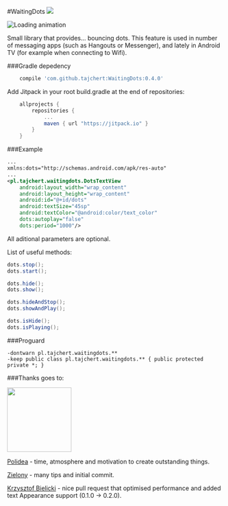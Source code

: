 #WaitingDots
[![](https://jitpack.io/v/tajchert/WaitingDots.svg)](https://jitpack.io/#tajchert/WaitingDots)

![Loading animation](https://raw.githubusercontent.com/tajchert/WaitingDots/master/images/dotsLoadingAnimation.gif)

Small library that provides... bouncing dots. This feature is used in number of messaging apps (such as Hangouts or Messenger), and lately in Android TV (for example when connecting to Wifi).


###Gradle depedency
```gradle
    compile 'com.github.tajchert:WaitingDots:0.4.0'
```
Add Jitpack in your root build.gradle at the end of repositories:
```gradle
	allprojects {
		repositories {
			...
			maven { url "https://jitpack.io" }
		}
	}
```


###Example
```xml
...
xmlns:dots="http://schemas.android.com/apk/res-auto"
...
<pl.tajchert.waitingdots.DotsTextView
    android:layout_width="wrap_content"
    android:layout_height="wrap_content"
    android:id="@+id/dots"
    android:textSize="45sp"
    android:textColor="@android:color/text_color"
    dots:autoplay="false"
    dots:period="1000"/>
```
All aditional parameters are optional.

List of useful methods:
```java
dots.stop();
dots.start();

dots.hide();
dots.show();

dots.hideAndStop();
dots.showAndPlay();

dots.isHide();
dots.isPlaying();
```


###Proguard
```
-dontwarn pl.tajchert.waitingdots.**
-keep public class pl.tajchert.waitingdots.** { public protected private *; }
```


###Thanks goes to:

<img src="images/polideaLogo.jpg" width="150" height="150"/>

[Polidea](https://www.polidea.com/) - time, atmosphere and motivation to create outstanding things.

[Zielony](https://github.com/ZieIony) - many tips and initial commit.

[Krzysztof Bielicki](https://github.com/krzysiekbielicki) - nice pull request that optimised performance and added text Appearance support (0.1.0 -> 0.2.0).
